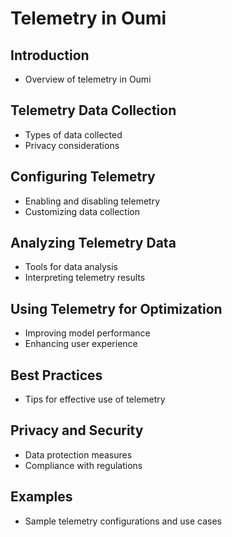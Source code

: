 # Telemetry in Oumi

## Introduction

- Overview of telemetry in Oumi

## Telemetry Data Collection

- Types of data collected
- Privacy considerations

## Configuring Telemetry

- Enabling and disabling telemetry
- Customizing data collection

## Analyzing Telemetry Data

- Tools for data analysis
- Interpreting telemetry results

## Using Telemetry for Optimization

- Improving model performance
- Enhancing user experience

## Best Practices

- Tips for effective use of telemetry

## Privacy and Security

- Data protection measures
- Compliance with regulations

## Examples

- Sample telemetry configurations and use cases
